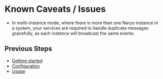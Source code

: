 # Known Caveats / Issues

* In multi-instance mode, where there is more than one Naryo instance in a system, your services are required to
  handle duplicate messages gracefully, as each instance will broadcast the same events.

## Previous Steps

- [Getting started](getting_started.md)
- [Configuration](configuration.md)
- [Usage](usage.md)
